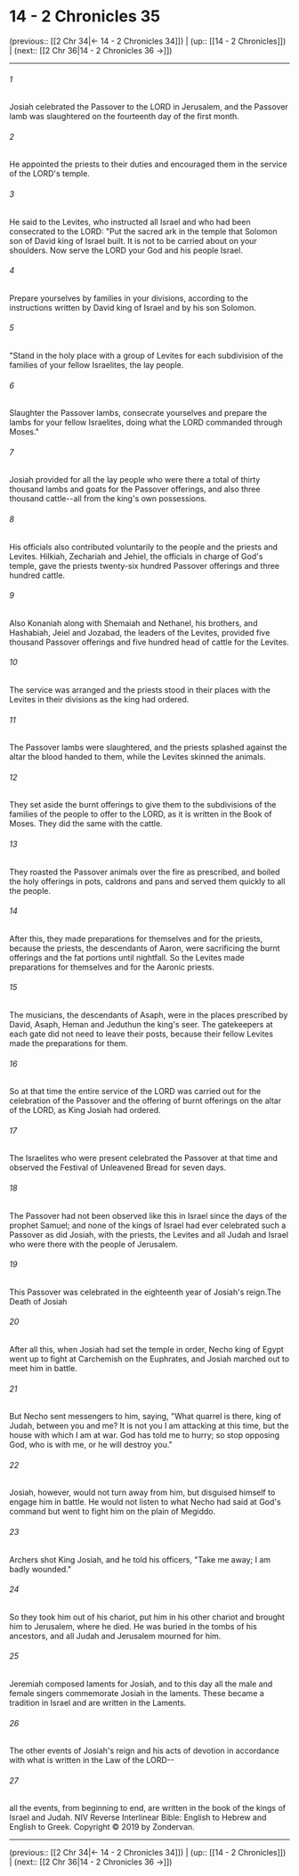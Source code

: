 # 14 - 2 Chronicles 35

(previous:: [[2 Chr 34|← 14 - 2 Chronicles 34]]) | (up:: [[14 - 2 Chronicles]]) | (next:: [[2 Chr 36|14 - 2 Chronicles 36 →]])

***


###### 1 
Josiah celebrated the Passover to the LORD in Jerusalem, and the Passover lamb was slaughtered on the fourteenth day of the first month. 

###### 2 
He appointed the priests to their duties and encouraged them in the service of the LORD's temple. 

###### 3 
He said to the Levites, who instructed all Israel and who had been consecrated to the LORD: "Put the sacred ark in the temple that Solomon son of David king of Israel built. It is not to be carried about on your shoulders. Now serve the LORD your God and his people Israel. 

###### 4 
Prepare yourselves by families in your divisions, according to the instructions written by David king of Israel and by his son Solomon. 

###### 5 
"Stand in the holy place with a group of Levites for each subdivision of the families of your fellow Israelites, the lay people. 

###### 6 
Slaughter the Passover lambs, consecrate yourselves and prepare the lambs for your fellow Israelites, doing what the LORD commanded through Moses." 

###### 7 
Josiah provided for all the lay people who were there a total of thirty thousand lambs and goats for the Passover offerings, and also three thousand cattle--all from the king's own possessions. 

###### 8 
His officials also contributed voluntarily to the people and the priests and Levites. Hilkiah, Zechariah and Jehiel, the officials in charge of God's temple, gave the priests twenty-six hundred Passover offerings and three hundred cattle. 

###### 9 
Also Konaniah along with Shemaiah and Nethanel, his brothers, and Hashabiah, Jeiel and Jozabad, the leaders of the Levites, provided five thousand Passover offerings and five hundred head of cattle for the Levites. 

###### 10 
The service was arranged and the priests stood in their places with the Levites in their divisions as the king had ordered. 

###### 11 
The Passover lambs were slaughtered, and the priests splashed against the altar the blood handed to them, while the Levites skinned the animals. 

###### 12 
They set aside the burnt offerings to give them to the subdivisions of the families of the people to offer to the LORD, as it is written in the Book of Moses. They did the same with the cattle. 

###### 13 
They roasted the Passover animals over the fire as prescribed, and boiled the holy offerings in pots, caldrons and pans and served them quickly to all the people. 

###### 14 
After this, they made preparations for themselves and for the priests, because the priests, the descendants of Aaron, were sacrificing the burnt offerings and the fat portions until nightfall. So the Levites made preparations for themselves and for the Aaronic priests. 

###### 15 
The musicians, the descendants of Asaph, were in the places prescribed by David, Asaph, Heman and Jeduthun the king's seer. The gatekeepers at each gate did not need to leave their posts, because their fellow Levites made the preparations for them. 

###### 16 
So at that time the entire service of the LORD was carried out for the celebration of the Passover and the offering of burnt offerings on the altar of the LORD, as King Josiah had ordered. 

###### 17 
The Israelites who were present celebrated the Passover at that time and observed the Festival of Unleavened Bread for seven days. 

###### 18 
The Passover had not been observed like this in Israel since the days of the prophet Samuel; and none of the kings of Israel had ever celebrated such a Passover as did Josiah, with the priests, the Levites and all Judah and Israel who were there with the people of Jerusalem. 

###### 19 
This Passover was celebrated in the eighteenth year of Josiah's reign.The Death of Josiah 

###### 20 
After all this, when Josiah had set the temple in order, Necho king of Egypt went up to fight at Carchemish on the Euphrates, and Josiah marched out to meet him in battle. 

###### 21 
But Necho sent messengers to him, saying, "What quarrel is there, king of Judah, between you and me? It is not you I am attacking at this time, but the house with which I am at war. God has told me to hurry; so stop opposing God, who is with me, or he will destroy you." 

###### 22 
Josiah, however, would not turn away from him, but disguised himself to engage him in battle. He would not listen to what Necho had said at God's command but went to fight him on the plain of Megiddo. 

###### 23 
Archers shot King Josiah, and he told his officers, "Take me away; I am badly wounded." 

###### 24 
So they took him out of his chariot, put him in his other chariot and brought him to Jerusalem, where he died. He was buried in the tombs of his ancestors, and all Judah and Jerusalem mourned for him. 

###### 25 
Jeremiah composed laments for Josiah, and to this day all the male and female singers commemorate Josiah in the laments. These became a tradition in Israel and are written in the Laments. 

###### 26 
The other events of Josiah's reign and his acts of devotion in accordance with what is written in the Law of the LORD-- 

###### 27 
all the events, from beginning to end, are written in the book of the kings of Israel and Judah. NIV Reverse Interlinear Bible: English to Hebrew and English to Greek. Copyright © 2019 by Zondervan.

***

(previous:: [[2 Chr 34|← 14 - 2 Chronicles 34]]) | (up:: [[14 - 2 Chronicles]]) | (next:: [[2 Chr 36|14 - 2 Chronicles 36 →]])
